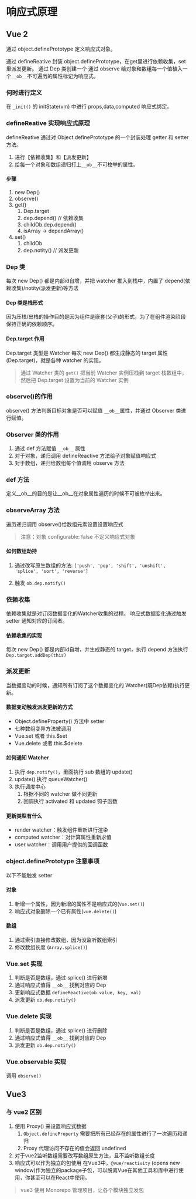 # 响应式原理
## Vue 2
通过 object.definePrototype 定义响应式对象。

通过 defineReative 封装 object.definePrototype，在get里进行依赖收集，set里派发更新。
通过 Dep 类创建一个
通过 observe 给对象和数组每一个值植入一个``__ob__``不可遍历的属性标记为响应式。

### 何时进行定义
在 ``_init()`` 的 initState(vm) 中进行 props,data,computed 响应式绑定。

### defineReative 实现响应式原理
defineReative 通过对 Object.definePrototype 的一个封装处理 getter 和 setter 方法。
1. 进行【依赖收集】和【派发更新】
2. 给每一个对象和数组递归打上``__ob__``不可枚举的属性。

#### 步骤
1. new Dep()
2. observe()
3. get()
    1. Dep.target
    2. dep.depend() // 依赖收集
    3. childOb.dep.depend()
    4. isArray -> dependArray()
 4. set()
    1. childOb
    2. dep.notity() // 派发更新

### Dep 类
每次 new Dep() 都是内部id自增，并把 watcher 推入到栈中，内置了 depend(依赖收集)/notity(派发更新)等方法

#### Dep 类是栈形式
因为压栈/出栈的操作目的是因为组件是嵌套(父子)的形式，为了在组件渲染阶段保持正确的依赖顺序。

#### Dep.target 作用
Dep.target 类型是 Watcher
每次 new Dep() 都生成静态的 target 属性(Dep.target)，就是各种 watcher 的实现。

> 通过 Watcher 类的 ``get()`` 把当前 Watcher 实例压栈到 target 栈数组中，然后把 Dep.target 设置为当前的 Watcher 实例


### observe()的作用
observe() 方法判断目标对象是否可以赋值 ``__ob__``属性，并通过 Observer 类进行赋值。

### Observer 类的作用
1. 通过 def 方法赋值 ``__ob__`` 属性
2. 对于对象，递归调用 defineReactive 方法给子对象赋值响应式
3. 对于数组，递归给数组每个值调用 observe 方法

### def 方法
定义__ob__的目的是让__ob__在对象属性遍历的时候不可被枚举出来。


### observeArray 方法
遍历递归调用 observe()给数组元素设置设置响应式
> 注意：对象 configurable: false 不定义响应式对象

#### 如何数组劫持
1. 通过改写原生数组的方法: ``['push', 'pop', 'shift', 'unshift', 'splice', 'sort', 'reverse']``

2. 触发 ``ob.dep.notify()``


### 依赖收集
依赖收集就是对订阅数据变化的Watcher收集的过程。
响应式数据变化通过触发 setter 通知对应的订阅者。

#### 依赖收集的实现
每次 new Dep() 都是内部id自增，并生成静态的 target，执行 depend 方法执行 ``Dep.target.addDep(this)``

### 派发更新
当数据变动的时候，通知所有订阅了这个数据变化的 Watcher(既Dep依赖)执行更新。

#### 数据变动触发派发更新的方式
- Object.defineProperty() 方法中 setter
- 七种数组变异方法被调用
- Vue.set 或者 this.$set
- Vue.delete 或者 this.$delete

#### 如何通知 Watcher
1. 执行 ``dep.notify()``，里面执行 sub 数组的 update()
2. update() 执行 queueWatcher()
3. 执行调度中心
    1. 根据不同的 watcher 做不同更新
    2. 回调执行 activated 和 updated 钩子函数

#### 更新类型有什么
- render watcher：触发组件重新进行渲染
- computed watcher：对计算属性重新求值
- user watcher：调用用户提供的回调函数

### object.definePrototype 注意事项
以下不能触发 setter
#### 对象
1. 新增一个属性，因为新增的属性不是响应式的(``Vue.set()``)
2. 响应式对象删除一个已有属性(``vue.delete()``)

#### 数组
1. 通过索引直接修改数组，因为没监听数组索引
2. 修改数组长度 (``Array.splice()``)

### Vue.set 实现
1. 判断是否是数组，通过 splice() 进行新增
2. 通过响应式值得 ``__ob__`` 找到对应的 Dep
3. 更新响应式数据 ``defineReactive(ob.value, key, val)``
4. 派发更新 ``ob.dep.notify()``

### Vue.delete 实现
1. 判断是否是数组，通过 splice() 进行删除
2. 通过响应式值得 ``__ob__`` 找到对应的 Dep
3. 派发更新 ``ob.dep.notify()``

### Vue.observable 实现
调用 ``observe()``

## Vue3

### 与 vue2 区别
1. 使用 Proxy() 来设置响应式数据
    1. ``Object.defineProperty`` 需要把所有已经存在的属性进行了一次遍历和递归
    2. Proxy 代理访问不存在的值会返回 undefined
2. 对于vue2监听数组需要改写数组原生方法，且不监听数组长度
3. 响应式可以作为独立的包使用
    在Vue3中，``@vue/reactivity`` (opens new window)作为独立的package子包，可以脱离Vue在其他工具和库中进行使用，你甚至可以在React中使用。

> vue3 使用 Monorepo 管理项目，让各个模块独立发包
